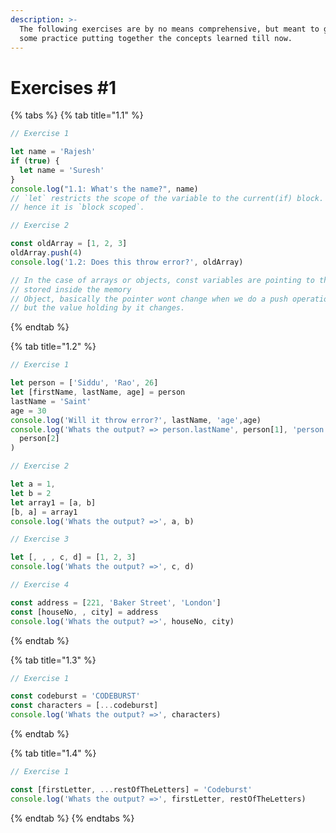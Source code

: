 ```yaml
---
description: >-
  The following exercises are by no means comprehensive, but meant to give you
  some practice putting together the concepts learned till now.
---
```


# Exercises \#1

{% tabs %}
{% tab title="1.1" %}
```javascript
// Exercise 1

let name = 'Rajesh'
if (true) {
  let name = 'Suresh'
}
console.log("1.1: What's the name?", name)
// `let` restricts the scope of the variable to the current(if) block. 
// hence it is `block scoped`.

// Exercise 2

const oldArray = [1, 2, 3]
oldArray.push(4)
console.log('1.2: Does this throw error?', oldArray)

// In the case of arrays or objects, const variables are pointing to the values
// stored inside the memory
// Object, basically the pointer wont change when we do a push operation,
// but the value holding by it changes.
```
{% endtab %}

{% tab title="1.2" %}
```javascript
// Exercise 1

let person = ['Siddu', 'Rao', 26]
let [firstName, lastName, age] = person
lastName = 'Saint'
age = 30
console.log('Will it throw error?', lastName, 'age',age)
console.log('Whats the output? => person.lastName', person[1], 'person.age',
  person[2]
)

// Exercise 2 

let a = 1,
let b = 2
let array1 = [a, b]
[b, a] = array1
console.log('Whats the output? =>', a, b)

// Exercise 3

let [, , , c, d] = [1, 2, 3]
console.log('Whats the output? =>', c, d)

// Exercise 4

const address = [221, 'Baker Street', 'London']
const [houseNo, , city] = address
console.log('Whats the output? =>', houseNo, city)
```
{% endtab %}

{% tab title="1.3" %}
```javascript
// Exercise 1

const codeburst = 'CODEBURST'
const characters = [...codeburst]
console.log('Whats the output? =>', characters)
```
{% endtab %}

{% tab title="1.4" %}
```javascript
// Exercise 1

const [firstLetter, ...restOfTheLetters] = 'Codeburst'
console.log('Whats the output? =>', firstLetter, restOfTheLetters)
```
{% endtab %}
{% endtabs %}



